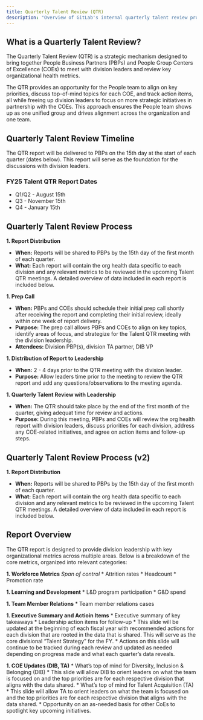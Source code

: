 ```yaml
---
title: Quarterly Talent Review (QTR)
description: "Overview of GitLab's internal quarterly talent review process."
---
```

<!-- markdownlint-disable MD051 -->
## What is a Quarterly Talent Review?

The Quarterly Talent Review (QTR) is a strategic mechanism designed to bring together People Business Partners (PBPs) and People Group Centers of Excellence (COEs) to meet with division leaders and review key organizational health metrics.

The QTR provides an opportunity for the People team to align on key priorities, discuss top-of-mind topics for each COE, and track action items, all while freeing up division leaders to focus on more strategic initiatives in partnership with the COEs. This approach ensures the People team shows up as one unified group and drives alignment across the organization and one team.

## Quarterly Talent Review Timeline

The QTR report will be delivered to PBPs on the 15th day at the start of each quarter (dates below). This report will serve as the foundation for the discussions with division leaders.

### FY25 Talent QTR Report Dates

* Q1/Q2 - August 15th
* Q3 - November 15th
* Q4 - January 15th

## Quarterly Talent Review Process

**1. Report Distribution**
* **When:** Reports will be shared to PBPs by the 15th day of the first month of each quarter.
* **What:** Each report will contain the org health data specific to each division and any relevant metrics to be reviewed in the upcoming Talent QTR meetings. A detailed overview of data included in each report is included below.

**1. Prep Call**
* **When:** PBPs and COEs should schedule their initial prep call shortly after receiving the report and completing their initial review, ideally within one week of report delivery.
* **Purpose:** The prep call allows PBPs and COEs to align on key topics, identify areas of focus, and strategize for the Talent QTR meeting with the division leadership.
* **Attendees:** Division PBP(s), division TA partner, DIB VP

**1. Distribution of Report to Leadership**
* **When:** 2 - 4 days prior to the QTR meeting with the division leader.
* **Purpose:** Allow leaders time prior to the meeting to review the QTR report and add any questions/observations to the meeting agenda.
 
**1. Quarterly Talent Review with Leadership**
* **When:** The QTR should take place by the end of the first month of the quarter, giving adequat time for review and actions.
* **Purpose:** During this meeting, PBPs and COEs will review the org health report with division leaders, discuss priorities for each division, address any COE-related initiatives, and agree on action items and follow-up steps.

## Quarterly Talent Review Process (v2)

**1. Report Distribution**

* **When:** Reports will be shared to PBPs by the 15th day of the first month of each quarter.
* **What:** Each report will contain the org health data specific to each division and any relevant metrics to be reviewed in the upcoming Talent QTR meetings. A detailed overview of data included in each report is included below.

## Report Overview

The QTR report is designed to provide division leadership with key organizational metrics across multiple areas. Below is a breakdown of the core metrics, organized into relevant categories:

**1. Workforce Metrics**
    *Span of control*
    * Attrition rates
    * Headcount
    * Promotion rate

**1. Learning and Development**
    * L&D program participation
    * G&D spend

**1. Team Member Relations**
    * Team member relations cases

**1. Executive Summary and Actioin Items**
    * Executive summary of key takeaways
    * Leadership action items for follow-up
      * This slide will be updated at the beginning of each fiscal year with recommended actions for each division that are rooted in the data that is shared. This will serve as the core divisional “Talent Strategy” for the FY.
      * Actions on this slide will continue to be tracked during each review and updated as needed depending on progress made and what each quarter’s data reveals.

**1. COE Updates (DIB, TA)**
    * What’s top of mind for Diversity, Inclusion & Belonging (DIB)
      * This slide will allow DIB to orient leaders on what the team is focused on and the top priorities are for each respective division that aligns with the data shared.
    * What’s top of mind for Talent Acquisition (TA) 
      * This slide will allow TA to orient leaders on what the team is focused on and the top priorities are for each respective division that aligns with the data shared.
    * Opportunity on an as-needed basis for other CoEs to spotlight key upcoming initiatives.
